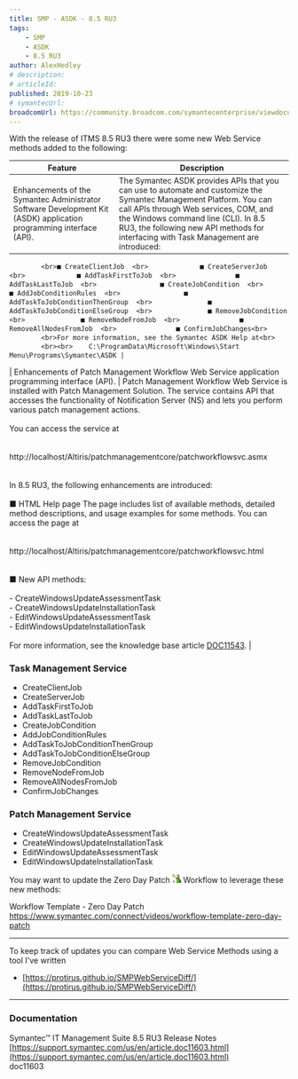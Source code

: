 ```yaml
---
title: SMP - ASDK - 8.5 RU3
tags:
    - SMP
    - ASDK
    - 8.5 RU3
author: AlexHedley
# description: 
# articleId: 
published: 2019-10-23
# symantecUrl:
broadcomUrl: https://community.broadcom.com/symantecenterprise/viewdocument/smp-asdk-85-ru3?CommunityKey=04ead5e9-3643-4118-b853-afa5a58710c6&tab=librarydocuments
---
```


With the release of ITMS 8.5 RU3 there were some new Web Service methods added to the following:

| Feature | Description |
| --- | --- |
| Enhancements of the Symantec Administrator Software Development Kit (ASDK) application programming interface (API). | The Symantec ASDK provides APIs that you can use to automate and customize the Symantec Management Platform. You can call APIs through Web services, COM, and the Windows command line (CLI). In 8.5 RU3, the following new API methods for interfacing with Task Management are introduced:<br>
			<br>■ CreateClientJob  <br>				■ CreateServerJob  <br>				■ AddTaskFirstToJob  <br>				■ AddTaskLastToJob  <br>				■ CreateJobCondition  <br>				■ AddJobConditionRules  <br>				■ AddTaskToJobConditionThenGroup  <br>				■ AddTaskToJobConditionElseGroup  <br>				■ RemoveJobCondition  <br>				■ RemoveNodeFromJob  <br>				■ RemoveAllNodesFromJob  <br>				■ ConfirmJobChanges<br>
			<br>For more information, see the Symantec ASDK Help at<br>
			<br><br>    C:\ProgramData\Microsoft\Windows\Start Menu\Programs\Symantec\ASDK |
| Enhancements of Patch Management Workflow Web Service application programming interface (API). | Patch Management Workflow Web Service is installed with Patch Management Solution. The service contains API that accesses the functionality of Notification Server (NS) and lets you perform various patch management actions.<br>
			<br>You can access the service at<br>
			<br><br>    http://localhost/Altiris/patchmanagementcore/patchworkflowsvc.asmx<br><br>
			<br>In 8.5 RU3, the following enhancements are introduced:<br>
			<br>■ HTML Help page The page includes list of available methods, detailed method descriptions, and usage examples for some methods. You can access the page at<br>
			<br><br>    http://localhost/Altiris/patchmanagementcore/patchworkflowsvc.html<br><br>
			<br>■ New API methods:<br>
			<br>- CreateWindowsUpdateAssessmentTask  <br>				- CreateWindowsUpdateInstallationTask  <br>				- EditWindowsUpdateAssessmentTask  <br>				- EditWindowsUpdateInstallationTask<br>
			<br>For more information, see the knowledge base article [DOC11543](https://support.symantec.com/us/en/article.doc11543.html). |

### Task Management Service
  
- CreateClientJob
- CreateServerJob
- AddTaskFirstToJob
- AddTaskLastToJob
- CreateJobCondition
- AddJobConditionRules
- AddTaskToJobConditionThenGroup
- AddTaskToJobConditionElseGroup
- RemoveJobCondition
- RemoveNodeFromJob
- RemoveAllNodesFromJob
- ConfirmJobChanges

### Patch Management Service

- CreateWindowsUpdateAssessmentTask
- CreateWindowsUpdateInstallationTask
- EditWindowsUpdateAssessmentTask
- EditWindowsUpdateInstallationTask

You may want to update the Zero Day Patch ![Workflow](images\Workflow_0.png) Workflow to leverage these new methods:

Workflow Template - Zero Day Patch  
https://www.symantec.com/connect/videos/workflow-template-zero-day-patch

---

To keep track of updates you can compare Web Service Methods using a tool I've written

- [https://protirus.github.io/SMPWebServiceDiff/](https://protirus.github.io/SMPWebServiceDiff/)

---

### Documentation

Symantec™ IT Management Suite 8.5 RU3 Release Notes  
[https://support.symantec.com/us/en/article.doc11603.html](https://support.symantec.com/us/en/article.doc11603.html)  
doc11603
